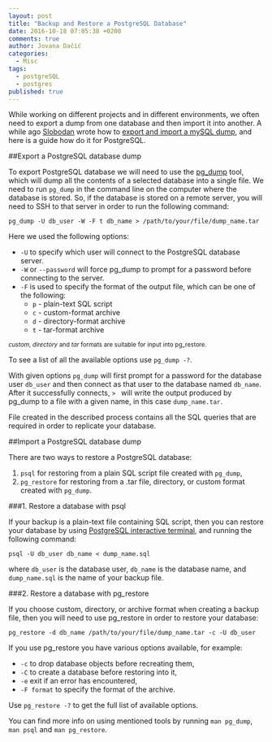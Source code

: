 ```yaml
---
layout: post
title: "Backup and Restore a PostgreSQL Database"
date: 2016-10-18 07:05:38 +0200
comments: true
author: Jovana Dačić
categories: 
  - Misc
tags: 
  - postgreSQL
  - postgres
published: true
---
```


While working on different projects and in different environments, we often need to export a dump from one database and then import it into another. A while ago [Slobodan](http://http://orangeiceberg.com/about/ "About Slobodan") wrote how to [export and import a mySQL dump](http://icebergist.com/posts/import-and-export-mysql-dump/ "Import and Export mySQL dump"), and here is a guide how do it for PostgreSQL.

##Export a PostgreSQL database dump

To export PostgreSQL database we will need to use the [pg_dump](https://www.postgresql.org/docs/current/static/backup-dump.html "PostgreSQL" ) tool, which will dump all the contents of a selected database into a single file.
We need to run `pg_dump` in the command line on the computer where the database is stored. So, if the database is stored on a remote server, you will need to SSH to that server in order to run the following command:

```
pg_dump -U db_user -W -F t db_name > /path/to/your/file/dump_name.tar
```
Here we used the following options:

* `-U` to specify which user will connect to the PostgreSQL database server.
*  `-W` or `--password` will force pg_dump to prompt for a password before connecting to the server.
*  `-F` is used to specify the format of the output file, which can be one of the following:
	* `p` - plain-text SQL script
	* `c` - custom-format archive
	* `d` - directory-format archive
	* `t` - tar-format archive

<sup>*custom*, *directory* and *tar* formats are suitable for input into pg_restore.</sup>

To see a list of all the available options use `pg_dump -?`.

With given options `pg_dump` will first prompt for a password for the database user `db_user` and then connect as that user to the database named `db_name`. After it successfully connects, `> ` will write the output produced by pg_dump to a file with a given name, in this case `dump_name.tar`.

File created in the described process contains all the SQL queries that are required in order to replicate your database.


##Import a PostgreSQL database dump

There are two ways to restore a PostgreSQL database:

1. `psql` for restoring from a plain SQL script file created with `pg_dump`, 
2. `pg_restore` for restoring from a .tar file, directory, or custom format created with `pg_dump`. 

###1. Restore a database with psql

If your backup is a plain-text file containing SQL script, then you can restore your database by using [PostgreSQL interactive terminal](https://www.postgresql.org/docs/current/static/app-psql.html), and running the following command:

```
psql -U db_user db_name < dump_name.sql
```
where `db_user` is the database user, `db_name` is the database name, and `dump_name.sql` is the name of your backup file.

###2. Restore a database with pg_restore

If you choose custom, directory, or archive format when creating a backup file, then you will need to use pg_restore in order to restore your database:

`pg_restore -d db_name /path/to/your/file/dump_name.tar -c -U db_user`

If you use pg_restore you have various options available, for example:

- `-c` to drop database objects before recreating them,
- `-C` to create a database before restoring into it,
- `-e` exit if an error has encountered,
- `-F format` to specify the format of the archive.

Use `pg_restore -?` to get the full list of available options.

You can find more info on using mentioned tools by running `man pg_dump`, `man psql` and `man pg_restore`.